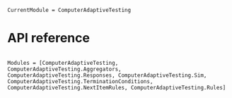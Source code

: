 ```@meta
CurrentModule = ComputerAdaptiveTesting
```

# API reference

```@index
```

```@autodocs
Modules = [ComputerAdaptiveTesting, ComputerAdaptiveTesting.Aggregators, ComputerAdaptiveTesting.Responses, ComputerAdaptiveTesting.Sim, ComputerAdaptiveTesting.TerminationConditions, ComputerAdaptiveTesting.NextItemRules, ComputerAdaptiveTesting.Rules]
```
